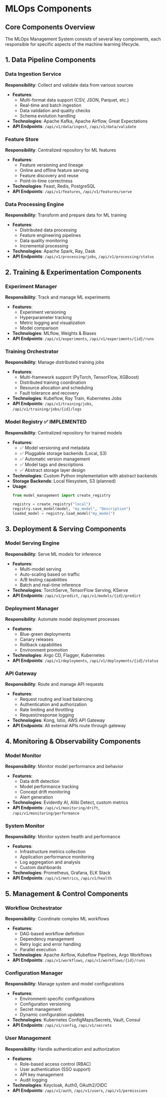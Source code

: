 # MLOps Components

## Core Components Overview

The MLOps Management System consists of several key components, each responsible for specific aspects of the machine learning lifecycle.

## 1. Data Pipeline Components

### Data Ingestion Service
**Responsibility**: Collect and validate data from various sources
- **Features**:
  - Multi-format data support (CSV, JSON, Parquet, etc.)
  - Real-time and batch ingestion
  - Data validation and quality checks
  - Schema evolution handling
- **Technologies**: Apache Kafka, Apache Airflow, Great Expectations
- **API Endpoints**: `/api/v1/data/ingest`, `/api/v1/data/validate`

### Feature Store
**Responsibility**: Centralized repository for ML features
- **Features**:
  - Feature versioning and lineage
  - Online and offline feature serving
  - Feature discovery and reuse
  - Point-in-time correctness
- **Technologies**: Feast, Redis, PostgreSQL
- **API Endpoints**: `/api/v1/features`, `/api/v1/features/serve`

### Data Processing Engine
**Responsibility**: Transform and prepare data for ML training
- **Features**:
  - Distributed data processing
  - Feature engineering pipelines
  - Data quality monitoring
  - Incremental processing
- **Technologies**: Apache Spark, Ray, Dask
- **API Endpoints**: `/api/v1/processing/jobs`, `/api/v1/processing/status`

## 2. Training & Experimentation Components

### Experiment Manager
**Responsibility**: Track and manage ML experiments
- **Features**:
  - Experiment versioning
  - Hyperparameter tracking
  - Metric logging and visualization
  - Model comparison
- **Technologies**: MLflow, Weights & Biases
- **API Endpoints**: `/api/v1/experiments`, `/api/v1/experiments/{id}/runs`

### Training Orchestrator
**Responsibility**: Manage distributed training jobs
- **Features**:
  - Multi-framework support (PyTorch, TensorFlow, XGBoost)
  - Distributed training coordination
  - Resource allocation and scheduling
  - Fault tolerance and recovery
- **Technologies**: Kubeflow, Ray Train, Kubernetes Jobs
- **API Endpoints**: `/api/v1/training/jobs`, `/api/v1/training/jobs/{id}/logs`

### Model Registry ✅ **IMPLEMENTED**
**Responsibility**: Centralized repository for trained models
- **Features**:
  - ✅ Model versioning and metadata
  - ✅ Pluggable storage backends (Local, S3)
  - ✅ Automatic version management
  - ✅ Model tags and descriptions
  - ✅ Abstract storage layer design
- **Technologies**: Custom Python implementation with abstract backends
- **Storage Backends**: Local filesystem, S3 (planned)
- **Usage**:
  ```python
  from model_management import create_registry
  
  registry = create_registry("local")
  registry.save_model(model, "my_model", "Description")
  loaded_model = registry.load_model("my_model")
  ```

## 3. Deployment & Serving Components

### Model Serving Engine
**Responsibility**: Serve ML models for inference
- **Features**:
  - Multi-model serving
  - Auto-scaling based on traffic
  - A/B testing capabilities
  - Batch and real-time inference
- **Technologies**: TorchServe, TensorFlow Serving, KServe
- **API Endpoints**: `/api/v1/predict`, `/api/v1/models/{id}/predict`

### Deployment Manager
**Responsibility**: Automate model deployment processes
- **Features**:
  - Blue-green deployments
  - Canary releases
  - Rollback capabilities
  - Environment promotion
- **Technologies**: Argo CD, Flagger, Kubernetes
- **API Endpoints**: `/api/v1/deployments`, `/api/v1/deployments/{id}/status`

### API Gateway
**Responsibility**: Route and manage API requests
- **Features**:
  - Request routing and load balancing
  - Authentication and authorization
  - Rate limiting and throttling
  - Request/response logging
- **Technologies**: Kong, Istio, AWS API Gateway
- **API Endpoints**: All external APIs route through gateway

## 4. Monitoring & Observability Components

### Model Monitor
**Responsibility**: Monitor model performance and behavior
- **Features**:
  - Data drift detection
  - Model performance tracking
  - Concept drift monitoring
  - Alert generation
- **Technologies**: Evidently AI, Alibi Detect, custom metrics
- **API Endpoints**: `/api/v1/monitoring/drift`, `/api/v1/monitoring/performance`

### System Monitor
**Responsibility**: Monitor system health and performance
- **Features**:
  - Infrastructure metrics collection
  - Application performance monitoring
  - Log aggregation and analysis
  - Custom dashboards
- **Technologies**: Prometheus, Grafana, ELK Stack
- **API Endpoints**: `/api/v1/metrics`, `/api/v1/health`

## 5. Management & Control Components

### Workflow Orchestrator
**Responsibility**: Coordinate complex ML workflows
- **Features**:
  - DAG-based workflow definition
  - Dependency management
  - Retry logic and error handling
  - Parallel execution
- **Technologies**: Apache Airflow, Kubeflow Pipelines, Argo Workflows
- **API Endpoints**: `/api/v1/workflows`, `/api/v1/workflows/{id}/runs`

### Configuration Manager
**Responsibility**: Manage system and model configurations
- **Features**:
  - Environment-specific configurations
  - Configuration versioning
  - Secret management
  - Dynamic configuration updates
- **Technologies**: Kubernetes ConfigMaps/Secrets, Vault, Consul
- **API Endpoints**: `/api/v1/config`, `/api/v1/secrets`

### User Management
**Responsibility**: Handle authentication and authorization
- **Features**:
  - Role-based access control (RBAC)
  - User authentication (SSO support)
  - API key management
  - Audit logging
- **Technologies**: Keycloak, Auth0, OAuth2/OIDC
- **API Endpoints**: `/api/v1/auth`, `/api/v1/users`, `/api/v1/permissions`